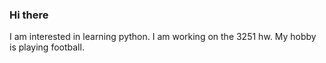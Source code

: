 ### Hi there

I am interested in learning python. 
I am working on the 3251 hw.
My hobby is playing football. 
